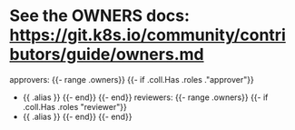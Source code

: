 # See the OWNERS docs: https://git.k8s.io/community/contributors/guide/owners.md
approvers:
{{- range .owners}}
{{- if .coll.Has .roles ."approver"}}
- {{ .alias }}
{{- end}}
{{- end}}
reviewers:
{{- range .owners}}
  {{- if .coll.Has .roles "reviewer"}}
- {{ .alias }}
{{- end}}
{{- end}}